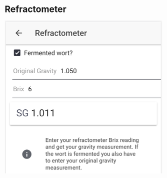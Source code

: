 # Refractometer

![Convert Brix to SG, or calculate fermented SG based on OG and Brix reading](../.gitbook/assets/image%20%2854%29.png)



